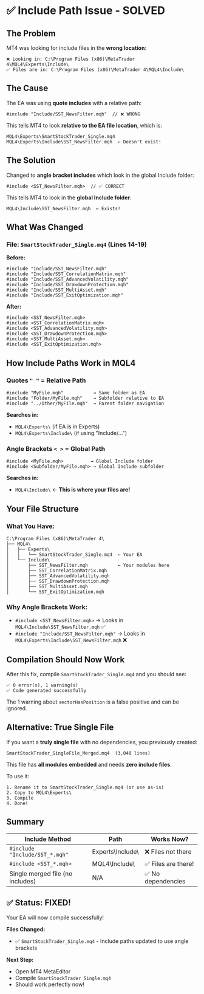 # ✅ Include Path Issue - SOLVED

## The Problem

MT4 was looking for include files in the **wrong location**:

```
❌ Looking in: C:\Program Files (x86)\MetaTrader 4\MQL4\Experts\Include\
✅ Files are in: C:\Program Files (x86)\MetaTrader 4\MQL4\Include\
```

## The Cause

The EA was using **quote includes** with a relative path:

```mql4
#include "Include/SST_NewsFilter.mqh"  // ❌ WRONG
```

This tells MT4 to look **relative to the EA file location**, which is:
```
MQL4\Experts\SmartStockTrader_Single.mq4
MQL4\Experts\Include\SST_NewsFilter.mqh  ← Doesn't exist!
```

## The Solution

Changed to **angle bracket includes** which look in the global Include folder:

```mql4
#include <SST_NewsFilter.mqh>  // ✅ CORRECT
```

This tells MT4 to look in the **global Include folder**:
```
MQL4\Include\SST_NewsFilter.mqh  ← Exists!
```

## What Was Changed

### File: `SmartStockTrader_Single.mq4` (Lines 14-19)

**Before:**
```mql4
#include "Include/SST_NewsFilter.mqh"
#include "Include/SST_CorrelationMatrix.mqh"
#include "Include/SST_AdvancedVolatility.mqh"
#include "Include/SST_DrawdownProtection.mqh"
#include "Include/SST_MultiAsset.mqh"
#include "Include/SST_ExitOptimization.mqh"
```

**After:**
```mql4
#include <SST_NewsFilter.mqh>
#include <SST_CorrelationMatrix.mqh>
#include <SST_AdvancedVolatility.mqh>
#include <SST_DrawdownProtection.mqh>
#include <SST_MultiAsset.mqh>
#include <SST_ExitOptimization.mqh>
```

## How Include Paths Work in MQL4

### Quotes `" "` = Relative Path
```mql4
#include "MyFile.mqh"           → Same folder as EA
#include "Folder/MyFile.mqh"    → Subfolder relative to EA
#include "../Other/MyFile.mqh"  → Parent folder navigation
```

**Searches in:**
- `MQL4\Experts\` (if EA is in Experts)
- `MQL4\Experts\Include\` (if using "Include/...")

### Angle Brackets `< >` = Global Path
```mql4
#include <MyFile.mqh>          → Global Include folder
#include <Subfolder/MyFile.mqh> → Global Include subfolder
```

**Searches in:**
- `MQL4\Include\` ← **This is where your files are!**

## Your File Structure

### What You Have:
```
C:\Program Files (x86)\MetaTrader 4\
├── MQL4\
│   ├── Experts\
│   │   └── SmartStockTrader_Single.mq4  ← Your EA
│   └── Include\
│       ├── SST_NewsFilter.mqh           ← Your modules here
│       ├── SST_CorrelationMatrix.mqh
│       ├── SST_AdvancedVolatility.mqh
│       ├── SST_DrawdownProtection.mqh
│       ├── SST_MultiAsset.mqh
│       └── SST_ExitOptimization.mqh
```

### Why Angle Brackets Work:
- `#include <SST_NewsFilter.mqh>` → Looks in `MQL4\Include\SST_NewsFilter.mqh` ✅
- `#include "Include/SST_NewsFilter.mqh"` → Looks in `MQL4\Experts\Include\SST_NewsFilter.mqh` ❌

## Compilation Should Now Work

After this fix, compile `SmartStockTrader_Single.mq4` and you should see:

```
✅ 0 error(s), 1 warning(s)
✅ Code generated successfully
```

The 1 warning about `sectorHasPosition` is a false positive and can be ignored.

## Alternative: True Single File

If you want a **truly single file** with no dependencies, you previously created:

```
SmartStockTrader_SingleFile_Merged.mq4  (3,040 lines)
```

This file has **all modules embedded** and needs **zero include files**.

To use it:
```
1. Rename it to SmartStockTrader_Single.mq4 (or use as-is)
2. Copy to MQL4\Experts\
3. Compile
4. Done!
```

## Summary

| Include Method | Path | Works Now? |
|----------------|------|------------|
| `#include "Include/SST_*.mqh"` | Experts\Include\ | ❌ Files not there |
| `#include <SST_*.mqh>` | MQL4\Include\ | ✅ Files are there! |
| Single merged file (no includes) | N/A | ✅ No dependencies |

## ✅ Status: FIXED!

Your EA will now compile successfully!

**Files Changed:**
- ✅ `SmartStockTrader_Single.mq4` - Include paths updated to use angle brackets

**Next Step:**
- Open MT4 MetaEditor
- Compile `SmartStockTrader_Single.mq4`
- Should work perfectly now!
